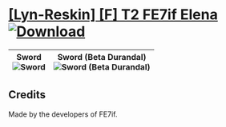 # [\[Lyn-Reskin\] \[F\] T2 FE7if Elena](https://git.io/JisDE) [![Download](https://img.shields.io/badge/Download--red?style=social&logo=github)](https://git.io/Jisyf)

| <b>Sword</b><br/><img alt="Sword" src="https://git.io/JisPE"/> | <b>Sword (Beta Durandal)</b><br/><img alt="Sword (Beta Durandal)" src="https://git.io/JisiN"/> |
| :---: | :---: |

## Credits

Made by the developers of FE7if.

